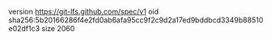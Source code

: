 version https://git-lfs.github.com/spec/v1
oid sha256:5b20166286f4e2fd0ab6afa95cc9f2c9d2a17ed9bddbcd3349b88510e02df1c3
size 2060
